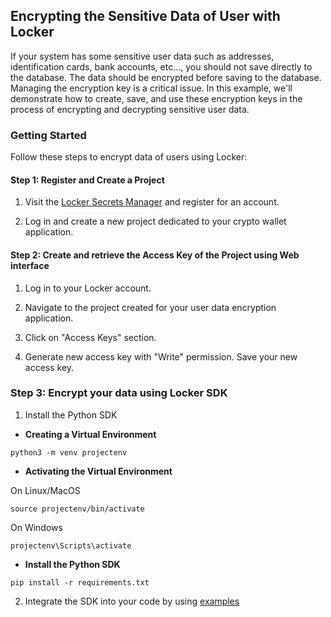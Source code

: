 ## Encrypting the Sensitive Data of User with Locker

If your system has some sensitive user data such as addresses, identification cards, bank accounts, etc..., 
you should not save directly to the database. The data should be encrypted before saving to the database.
Managing the encryption key is a critical issue. In this example, we'll demonstrate how to create, save, 
and use these encryption keys in the process of encrypting and decrypting sensitive user data.


### Getting Started

Follow these steps to encrypt data of users using Locker:

#### Step 1: Register and Create a Project

1. Visit the [Locker Secrets Manager](https://secrets.locker.io) and register for an account.

2. Log in and create a new project dedicated to your crypto wallet application.


#### Step 2: Create and retrieve the Access Key of the Project using Web interface

1. Log in to your Locker account.

2. Navigate to the project created for your user data encryption application.

3. Click on "Access Keys" section.

4. Generate new access key with "Write" permission. Save your new access key.

### Step 3: Encrypt your data using Locker SDK

1. Install the Python SDK

- **Creating a Virtual Environment**

```
python3 -m venv projectenv
```

- **Activating the Virtual Environment**

On Linux/MacOS
```
source projectenv/bin/activate
```

On Windows
```
projectenv\Scripts\activate
```

- **Install the Python SDK**

```
pip install -r requirements.txt
```

2. Integrate the SDK into your code by using [examples](user_data_encryption.py)

